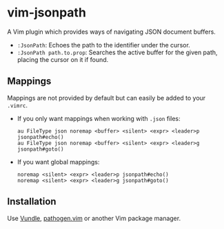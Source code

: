 # vim-jsonpath
A Vim plugin which provides ways of navigating JSON document buffers.

* `:JsonPath`:
  Echoes the path to the identifier under the cursor.
* `:JsonPath path.to.prop`:
  Searches the active buffer for the given path, placing the cursor on it if found.

## Mappings

Mappings are not provided by default but can easily be added to your `.vimrc`.

* If you only want mappings when working with `.json` files:
  ```vim
  au FileType json noremap <buffer> <silent> <expr> <leader>p jsonpath#echo()
  au FileType json noremap <buffer> <silent> <expr> <leader>g jsonpath#goto()
  ```

* If you want global mappings:
  ```vim
  noremap <silent> <expr> <leader>p jsonpath#echo()
  noremap <silent> <expr> <leader>g jsonpath#goto()
  ```

## Installation

Use [Vundle](https://github.com/VundleVim/Vundle.vim),
[pathogen.vim](https://github.com/tpope/vim-pathogen) or another Vim package
manager.
